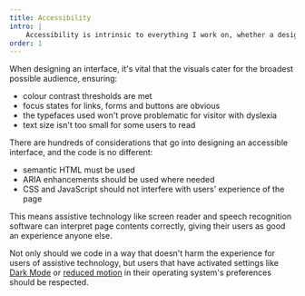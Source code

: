 ```yaml
---
title: Accessibility
intro: |
    Accessibility is intrinsic to everything I work on, whether a design or the HTML, CSS and JavaScript a web page is built with.
order: 1
---
```


When designing an interface, it's vital that the visuals cater for the broadest possible audience, ensuring:

- colour contrast thresholds are met
- focus states for links, forms and buttons are obvious
- the typefaces used won't prove problematic for visitor with dyslexia
- text size isn't too small for some users to read

There are hundreds of considerations that go into designing an accessible interface, and the code is no different:

- semantic HTML must be used
- ARIA enhancements should be used where needed
- CSS and JavaScript should not interfere with users' experience of the page

This means assistive technology like screen reader and speech recognition software can interpret page contents correctly, giving their users as good an experience anyone else.

Not only should we code in a way that doesn't harm the experience for users of assistive technology, but users that have activated settings like [Dark Mode](/blog/dark-mode-websites-on-macos-mojave) or [reduced motion](/blog/reducing-motion) in their operating system's preferences should be respected.
